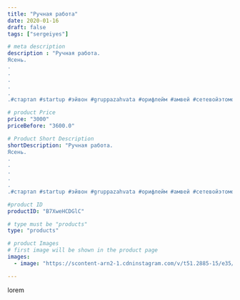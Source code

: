 ```yaml
---
title: "Ручная работа"
date: 2020-01-16
draft: false
tags: ["sergeiyes"]

# meta description
description : "Ручная работа.
Ясень.
.
.
.
.
.
.#стартап #startup #эйвон #gruppazahvata #орифлейм #амвей #сетевойэтомоё #сетевой #миллионер #бизнесбезвложений #млм #ручнаярабо"

# product Price
price: "3000"
priceBefore: "3600.0"

# Product Short Description
shortDescription: "Ручная работа.
Ясень.
.
.
.
.
.
.#стартап #startup #эйвон #gruppazahvata #орифлейм #амвей #сетевойэтомоё #сетевой #миллионер #бизнесбезвложений #млм #ручнаяработа #резьбаподереву #живоедерево #икона #типичныесетевики #пятигорск #КРЫМ #Севастополь #бизнес #churslabs #sergeystar"

#product ID
productID: "B7XweHCDGlC"

# type must be "products"
type: "products"

# product Images
# first image will be shown in the product page
images:
  - image: "https://scontent-arn2-1.cdninstagram.com/v/t51.2885-15/e35/82685755_476273766420097_7080863084220941809_n.jpg?tp=1&_nc_ht=scontent-arn2-1.cdninstagram.com&_nc_cat=101&_nc_ohc=evuyAHXuUdUAX_A5fwW&ccb=7-4&oh=77a89255ef4a0a45e330cdd3cee3b45e&oe=6083C24B&_nc_sid=86f79a&ig_cache_key=MjIyMjQ1ODExNjQ5ODAyNDc3MA%3D%3D.2-ccb7-4"

---
```

lorem
